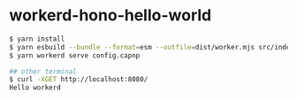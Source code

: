 # workerd-hono-hello-world

```sh
$ yarn install
$ yarn esbuild --bundle --format=esm --outfile=dist/worker.mjs src/index.ts
$ yarn workerd serve config.capnp

## other terminal
$ curl -XGET http://localhost:8080/
Hello workerd
```
